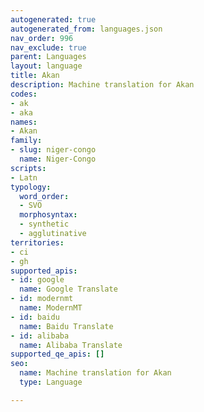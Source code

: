 ```yaml
---
autogenerated: true
autogenerated_from: languages.json
nav_order: 996
nav_exclude: true
parent: Languages
layout: language
title: Akan
description: Machine translation for Akan
codes:
- ak
- aka
names:
- Akan
family:
- slug: niger-congo
  name: Niger-Congo
scripts:
- Latn
typology:
  word_order:
  - SVO
  morphosyntax:
  - synthetic
  - agglutinative
territories:
- ci
- gh
supported_apis:
- id: google
  name: Google Translate
- id: modernmt
  name: ModernMT
- id: baidu
  name: Baidu Translate
- id: alibaba
  name: Alibaba Translate
supported_qe_apis: []
seo:
  name: Machine translation for Akan
  type: Language

---
```


